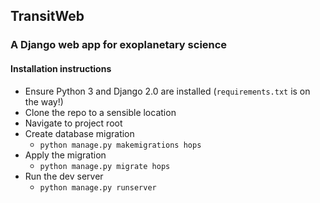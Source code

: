 ## TransitWeb
### A Django web app for exoplanetary science 

#### Installation instructions
* Ensure Python 3 and Django 2.0 are installed (`requirements.txt` is on the way!)
* Clone the repo to a sensible location
* Navigate to project root
* Create database migration
    * `python manage.py makemigrations hops`
* Apply the migration
    * `python manage.py migrate hops`
* Run the dev server
    * `python manage.py runserver`